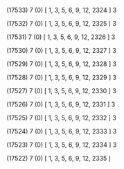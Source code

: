 (17533) 7 (0) [ 1, 3, 5, 6, 9, 12, 2324 ] 3 


(17532) 7 (0) [ 1, 3, 5, 6, 9, 12, 2325 ] 3 


(17531) 7 (0) [ 1, 3, 5, 6, 9, 12, 2326 ] 3 


(17530) 7 (0) [ 1, 3, 5, 6, 9, 12, 2327 ] 3 


(17529) 7 (0) [ 1, 3, 5, 6, 9, 12, 2328 ] 3 


(17528) 7 (0) [ 1, 3, 5, 6, 9, 12, 2329 ] 3 


(17527) 7 (0) [ 1, 3, 5, 6, 9, 12, 2330 ] 3 


(17526) 7 (0) [ 1, 3, 5, 6, 9, 12, 2331 ] 3 


(17525) 7 (0) [ 1, 3, 5, 6, 9, 12, 2332 ] 3 


(17524) 7 (0) [ 1, 3, 5, 6, 9, 12, 2333 ] 3 


(17523) 7 (0) [ 1, 3, 5, 6, 9, 12, 2334 ] 3 


(17522) 7 (0) [ 1, 3, 5, 6, 9, 12, 2335 ]  

